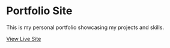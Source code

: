 # Portfolio Site
This is my personal portfolio showcasing my projects and skills. 

[View Live Site](https://leeab777.github.io/portfolio/)
